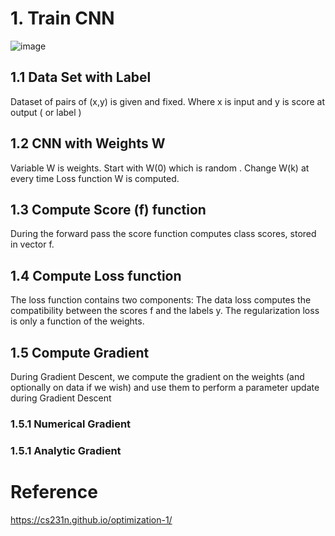 
# 1. Train CNN


 
 ![image](https://user-images.githubusercontent.com/58679469/233830064-68e4ec90-9c44-4c73-92bc-09f232e49ef8.png)

 
 
## 1.1 Data Set with Label
Dataset of pairs of (x,y) is given and fixed.  Where x is input and y is score at output ( or label )

## 1.2  CNN  with Weights W
 Variable W is weights. Start with W(0)  which is random . Change W(k) at every time Loss function W is computed.

## 1.3  Compute Score (f) function
 During the forward pass the score function computes class scores, stored in vector f.
 
 ## 1.4 Compute Loss function
 The loss function contains two components: The data loss computes the compatibility between the scores f and the labels y. The regularization loss is only a function of the weights. 
 
 
 ## 1.5 Compute Gradient
 During Gradient Descent, we compute the gradient on the weights (and optionally on data if we wish) and use them to perform a parameter update during Gradient Descent
 
 ### 1.5.1  Numerical Gradient
 
 ### 1.5.1  Analytic Gradient
 


 



# Reference

https://cs231n.github.io/optimization-1/

